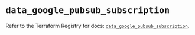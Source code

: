 # `data_google_pubsub_subscription`

Refer to the Terraform Registry for docs: [`data_google_pubsub_subscription`](https://registry.terraform.io/providers/hashicorp/google-beta/5.39.1/docs/data-sources/google_pubsub_subscription).
